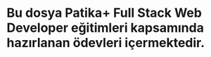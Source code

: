 # Bu dosya Patika+ Full Stack Web Developer eğitimleri kapsamında hazırlanan ödevleri içermektedir.
 
 
